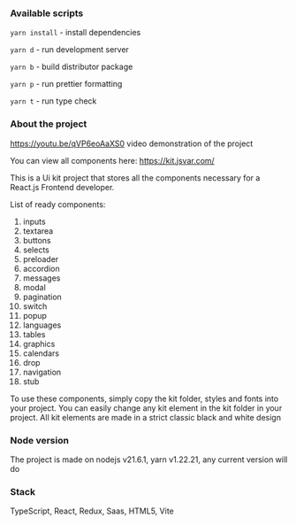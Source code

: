 ### Available scripts

`yarn install` - install dependencies

`yarn d` - run development server

`yarn b` - build distributor package

`yarn p` - run prettier formatting

`yarn t` - run type check

### About the project

https://youtu.be/qVP6eoAaXS0 video demonstration of the project

You can view all components here: https://kit.jsvar.com/

This is a Ui kit project that stores all the components necessary for a React.js Frontend developer.

List of ready components:

1. inputs
2. textarea
3. buttons
4. selects
5. preloader
6. accordion
7. messages
8. modal
9. pagination
10. switch
11. popup
12. languages
13. tables
14. graphics
15. calendars
16. drop
17. navigation
18. stub

To use these components, simply copy the kit folder, styles and fonts into your project. You can easily change any kit element in the kit folder in your project. All kit elements are made in a strict classic black and white design

### Node version

The project is made on nodejs v21.6.1, yarn v1.22.21, any current version will do

### Stack

TypeScript, React, Redux, Saas, HTML5, Vite
